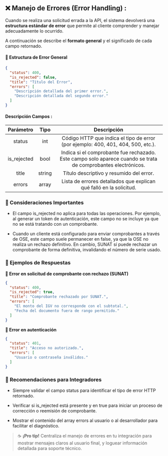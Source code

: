 ## **❌ Manejo de Errores (Error Handling) :**

Cuando se realiza una solicitud errada a la API, el sistema devolverá una **estructura estándar de error** que permite al cliente comprender y manejar adecuadamente lo ocurrido.

A continuación se describe el **formato general** y el significado de cada campo retornado.

#### **🧬 Estructura de Error General**

```json
{
  "status": 400,
  "is_rejected": false,
  "title": "Título del Error",
  "errors": [
    "Descripción detallada del primer error.",
    "Descripción detallada del segundo error."
  ]
}
```

#### **Descripción Campos :**

|**Parámetro**|**Tipo**|                                                 **Descripción**                                               |
|:-----------:|:------:|:-------------------------------------------------------------------------------------------------------------:|
|    status   |  int   |                Código HTTP que indica el tipo de error (por ejemplo: 400, 401, 404, 500, etc.).               |
| is_rejected |  bool  | Indica si el comprobante fue rechazado. Este campo solo aparece cuando se trata de comprobantes electrónicos. |
|    title    | string |                                    Título descriptivo y resumido del error.                                   |
|    errors   | array  |                           Lista de errores detallados que explican qué falló en la solicitud.                 |

### **🎯 Consideraciones Importantes**
- El campo is_rejected no aplica para todas las operaciones. Por ejemplo, al generar un token de autenticación, este campo no se incluye ya que no se está tratando con un comprobante.

- Cuando un cliente está configurado para enviar comprobantes a través de OSE, este campo suele permanecer en false, ya que la OSE no realiza un rechazo definitivo. En cambio, SUNAT sí puede rechazar un comprobante de forma definitiva, invalidando el número de serie usado.

### **📌 Ejemplos de Respuestas**

**🛑 Error en solicitud de comprobante con rechazo (SUNAT)**

```json
{
  "status": 400,
  "is_rejected": true,
  "title": "Comprobante rechazado por SUNAT.",
  "errors": [
    "El monto del IGV no corresponde con el subtotal.",
    "Fecha del documento fuera de rango permitido."
  ]
}
```

**🔐 Error en autenticación**

```json
{
  "status": 401,
  "title": "Acceso no autorizado.",
  "errors": [
    "Usuario o contraseña inválidos."
  ]
}
```

### **🧠 Recomendaciones para Integradores**

- Siempre validar el campo status para identificar el tipo de error HTTP retornado.

- Verificar si is_rejected está presente y en true para iniciar un proceso de corrección o reemisión de comprobante.

- Mostrar el contenido del array errors al usuario o al desarrollador para facilitar el diagnóstico.

> ☕ **¡Pro tip!** Centraliza el manejo de errores en tu integración para mostrar mensajes claros al usuario final, y loguear información detallada para soporte técnico.